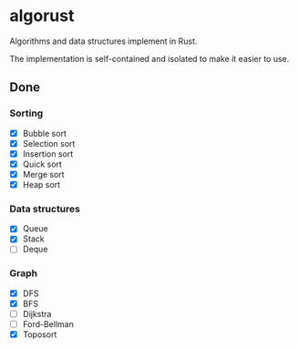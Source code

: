 # algorust
Algorithms and data structures implement in Rust.

The implementation is self-contained and isolated to make it easier to use.

## Done
### Sorting
- [x] Bubble sort
- [x] Selection sort
- [x] Insertion sort
- [x] Quick sort
- [x] Merge sort
- [x] Heap sort

### Data structures
- [x] Queue
- [x] Stack
- [ ] Deque

### Graph
- [x] DFS
- [x] BFS
- [ ] Dijkstra
- [ ] Ford-Bellman
- [x] Toposort